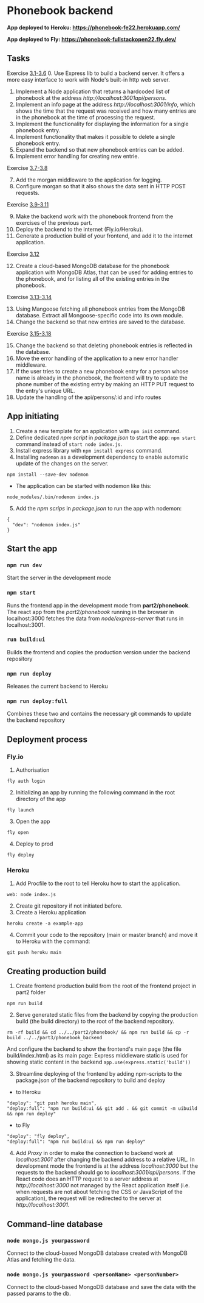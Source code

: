# Phonebook backend

**App deployed to Heroku: https://phonebook-fe22.herokuapp.com/**

**App deployed to Fly: https://phonebook-fullstackopen22.fly.dev/**

## Tasks
Exercise [3.1-3.6](https://fullstackopen.com/en/part3/node_js_and_express#exercises-3-1-3-6)
0. Use Express lib to build a backend server. It offers a more easy interface to work with Node's built-in http web server.
1. Implement a Node application that returns a hardcoded list of phonebook at the address _http://localhost:3001api/persons_.
2. Implement an info page at the address _http://localhost:3001/info_, which shows the time that the request was received and how many entries are in the phonebook at the time of processing the request.
3. Implement the functionality for displaying the information for a single phonebook entry.
4. Implement functionality that makes it possible to delete a single phonebook entry.
5. Expand the backend so that new phonebook entries can be added.
6. Implement error handling for creating new entrie.

Exercise [3.7-3.8](https://fullstackopen.com/en/part3/node_js_and_express#exercises-3-7-3-8)

7. Add the morgan middleware to the application for logging.
8. Configure morgan so that it also shows the data sent in HTTP POST requests.

Exercise [3.9-3.11](https://fullstackopen.com/en/part3/deploying_app_to_internet#exercises-3-9-3-11)

9. Make the backend work with the phonebook frontend from the exercises of the previous part.
10. Deploy the backend to the internet (Fly.io/Heroku).
11. Generate a production build of your frontend, and add it to the internet application.

Exercise [3.12](https://fullstackopen.com/en/part3/saving_data_to_mongo_db#exercise-3-12)

12. Create a cloud-based MongoDB database for the phonebook application with MongoDB Atlas, that can be used for adding entries to the phonebook, and for listing all of the existing entries in the phonebook.

Exercise [3.13-3.14](https://fullstackopen.com/en/part3/saving_data_to_mongo_db#exercises-3-13-3-14)

13. Using Mangoose fetching all phonebook entries from the MongoDB database. Extract all Mongoose-specific code into its own module.
14. Change the backend so that new entries are saved to the database.

Exercise [3.15-3.18](https://fullstackopen.com/en/part3/saving_data_to_mongo_db#exercises-3-15-3-18)

15. Change the backend so that deleting phonebook entries is reflected in the database.
16. Move the error handling of the application to a new error handler middleware.
17. If the user tries to create a new phonebook entry for a person whose name is already in the phonebook, the frontend will try to update the phone number of the existing entry by making an HTTP PUT request to the entry's unique URL.
18. Update the handling of the api/persons/:id and info routes

## App initiating
1. Create a new template for an application with `npm init` command.
2. Define dedicated _npm script_ in _package.json_ to start the app: `npm start` command instead of `start node index.js`.
3. Install express library with `npm install express` command.
4. Installing `nodemon` as a development dependency to enable automatic update of the changes on the server.
```
npm install --save-dev nodemon
```
- The application can be started with nodemon like this:
```
node_modules/.bin/nodemon index.js
```
5. Add the _npm scrips_ in _package.json_ to run the app with nodemon:
```
{
  "dev": "nodemon index.js"
}
```

## Start the app
### `npm run dev`
Start the server in the development mode

### `npm start`
Runs the frontend app in the development mode from **part2/phonebook**.
The react app from the _part2/phonebook_ running in the browser in localhost:3000 fetches the data from _node/express-server_ that runs in localhost:3001.

### `run build:ui`
Builds the frontend and copies the production version under the backend repository

### `npm run deploy`
Releases the current backend to Heroku

### `npm run deploy:full`
Combines these two and contains the necessary git commands to update the backend repository

## Deployment process
### Fly.io
1. Authorisation
```
fly auth login
```
2. Initializing an app by running the following command in the root directory of the app
```
fly launch
```
3. Open the app
```
fly open
```
4. Deploy to prod
```
fly deploy
```

### Heroku
1. Add Procfile to the root to tell Heroku how to start the application.
```
web: node index.js
```
2. Create git repository if not initiated before.
3. Create a Heroku application
```
heroku create -a example-app
```
4. Commit your code to the repository (main or master branch) and move it to Heroku with the command:
```
git push heroku main
```

## Creating production build
1. Create frontend production build from the root of the frontend project in part2 folder
```
npm run build
```
2. Serve generated static files from the backend by copying the production build (the build directory) to the root of the backend repository.
```
rm -rf build && cd ../../part2/phonebook/ && npm run build && cp -r build ../../part3/phonebook_backend
```
And configure the backend to show the frontend's main page (the file build/index.html) as its main page: Express middleware static is used for showing static content in the backend `app.use(express.static('build'))`

3. Streamline deploying of the frontend by adding npm-scripts to the package.json of the backend repository to build and deploy

- to Heroku
```
"deploy": "git push heroku main",
"deploy:full": "npm run build:ui && git add . && git commit -m uibuild && npm run deploy"
```
- to Fly
```
"deploy": "fly deploy",
"deploy:full": "npm run build:ui && npm run deploy"
```
4. Add *Proxy* in order to  make the connection to backend work at _localhost:3001_ after changing the backend address to a relative URL.
In development mode the frontend is at the address _localhost:3000_ but the requests to the backend should go to _localhost:3001/api/persons_.
If the React code does an HTTP request to a server address at _http://localhost:3000_ not managed by the React application itself (i.e. when requests are not about fetching the CSS or JavaScript of the application), the request will be redirected to the server at _http://localhost:3001_.


## Command-line database
### `node mongo.js yourpassword`
Connect to the cloud-based MongoDB database created with MongoDB Atlas and fetching the data.

### `node mongo.js yourpassword <personName> <personNumber>`
Connect to the cloud-based MongoDB database and save the data with the passed params to the db.
